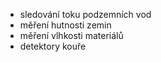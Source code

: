 - sledování toku podzemních vod
- měření hutnosti zemin
- měření vlhkosti materiálů
- detektory kouře